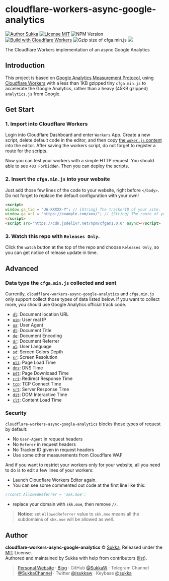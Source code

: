 # cloudflare-workers-async-google-analytics

[![Author Sukka](https://img.shields.io/badge/author-Sukka-b68469.svg?style=flat-square)](https://skk.moe)
[![License MIT](https://img.shields.io/github/license/sukkaw/cloudflare-workers-async-google-analytics.svg?style=flat-square)](./LICENSE)
![NPM Version](https://img.shields.io/npm/v/cfga?style=flat-square)
[![Build with Cloudflare Workers](https://img.shields.io/badge/build%20with-cloudflare%20workers-f38020.svg?style=flat-square)](https://workers.cloudflare.com/)
![Gzip size of cfga.min.js](https://img.badgesize.io/sukkaw/cloudflare-workers-async-google-analytics/master/cfga.min.js.svg?compression=gzip&style=flat-square)
[![](https://data.jsdelivr.com/v1/package/npm/cfga/badge)](https://www.jsdelivr.com/package/npm/cfga)


The Cloudflare Workers implementation of an async Google Analytics

## Introduction

This project is based on [Google Analytics Measurement Protocol](https://developers.google.com/analytics/devguides/collection/protocol/v1/), using [Cloudflare Workers](https://workers.cloudflare.com/) with a less than 1KB gzipped tiny `cfga.min.js` to accelerate the Google Analytics, rather than a heavy (45KB gzipped) `analytics.js` from Google.

## Get Start

### 1. Import into Cloudflare Workers

Login into Cloudflare Dashboard and enter `Workers` App. Create a new script, delete default code in the editor, and then copy [the `woker.js` content](https://github.com/SukkaW/cloudflare-workers-async-google-analytics/blob/master/worker.js) into the editor. After saving the workers script, do not forget to register a route for the scripts.

Now you can test your workers with a simple HTTP request. You should able to see `403 Forbidden`. Then you can deploy the scripts.

### 2. Insert the `cfga.min.js` into your website

Just add those few lines of the code to your website, right before `</body>`. Do not forget to replace the default configuration with your own!

```html
<script>
window.ga_tid = "UA-XXXXX-Y"; // {String} The trackerID of your site.
window.ga_url = "https://example.com/xxx/"; // {String} The route of your cloudflare workers you just registered before.
</script>
<script src="https://cdn.jsdelivr.net/npm/cfga@1.0.0" async></script>
```

### 3. Watch this repo with `Releases Only`.

Click the `watch` button at the top of the repo and choose `Releases Only`, so you can get notice of release update in time.

## Advanced

### Data type the `cfga.min.js` collected and sent

Currently, `cloudflare-workers-async-google-analytics` and `cfga.min.js` only support collect those types of data listed below. If you want to collect more, you should use Google Analytics official track code.

- [`dl`](https://developers.google.com/analytics/devguides/collection/protocol/v1/parameters#dl): Document location URL
- [`uip`](https://developers.google.com/analytics/devguides/collection/protocol/v1/parameters#uip): User real IP
- [`ua`](https://developers.google.com/analytics/devguides/collection/protocol/v1/parameters#ua): User Agent
- [`dt`](https://developers.google.com/analytics/devguides/collection/protocol/v1/parameters#dt): Document Title
- [`de`](https://developers.google.com/analytics/devguides/collection/protocol/v1/parameters#de): Document Encoding
- [`dr`](https://developers.google.com/analytics/devguides/collection/protocol/v1/parameters#dr): Document Referrer
- [`ul`](https://developers.google.com/analytics/devguides/collection/protocol/v1/parameters#ul): User Language
- [`sd`](https://developers.google.com/analytics/devguides/collection/protocol/v1/parameters#sd): Screen Colors Depth
- [`sr`](https://developers.google.com/analytics/devguides/collection/protocol/v1/parameters#sr): Screen Resolution
- [`plt`](https://developers.google.com/analytics/devguides/collection/protocol/v1/parameters#plt): Page Load Time
- [`dns`](https://developers.google.com/analytics/devguides/collection/protocol/v1/parameters#dns): DNS Time
- [`pdt`](https://developers.google.com/analytics/devguides/collection/protocol/v1/parameters#pdt): Page Downloaad Time
- [`rrt`](https://developers.google.com/analytics/devguides/collection/protocol/v1/parameters#rrt): Redirect Response Time
- [`tcp`](https://developers.google.com/analytics/devguides/collection/protocol/v1/parameters#tcp): TCP Connect Time
- [`srt`](https://developers.google.com/analytics/devguides/collection/protocol/v1/parameters#srt): Server Response Time
- [`dit`](https://developers.google.com/analytics/devguides/collection/protocol/v1/parameters#dit): DOM Interactive Time
- [`clt`](https://developers.google.com/analytics/devguides/collection/protocol/v1/parameters#clt): Content Load Time

### Security

`cloudflare-workers-async-google-analytics` blocks those types of request by default:

- No `User-Agent` in request headers
- No `Referer` in request headers
- No Tracker ID given in request headers
- Use some other measurements from Cloudflare WAF

And if you want to restrict your workers only for your website, all you need to do is to edit a few lines of your workers:

- Launch Cloudflare Workers Editor again.
- You can see some commented out code at the first line like this:

```javascript
//const AllowedReferrer = 'skk.moe';
```

- replace your domain with `skk.moe`, then remove `//`.

> **Notice**: set `AllowedReferrer` value to `skk.moe` means all the subdomains of `skk.moe` will be allowed as well.

## Author

**cloudflare-workers-async-google-analytics** © [Sukka](https://github.com/SukkaW), Released under the [MIT](./LICENSE) License.<br>
Authored and maintained by Sukka with help from contributors ([list](https://github.com/SukkaW/cloudflare-workers-async-google-analytics/graphs/contributors)).

> [Personal Website](https://skk.moe) · [Blog](https://blog.skk.moe) · GitHub [@SukkaW](https://github.com/SukkaW) · Telegram Channel [@SukkaChannel](https://t.me/SukkaChannel) · Twitter [@isukkaw](https://twitter.com/isukkaw) · Keybase [@sukka](https://keybase.io/sukka)
